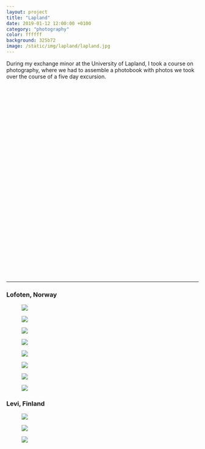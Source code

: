 ```yaml
---
layout: project
title: "Lapland"
date: 2019-01-12 12:00:00 +0100
category: "photography"
color: ffffff
background: 325b72
image: /static/img/lapland/lapland.jpg
---
```


During my exchange minor at the University of Lapland, I took a course on photography, where we had to assemble a photobook with photos we took over the course of a five day excursion.

<div data-configid="36988901/67737625" style="width:100%; height:500px;" class="issuuembed"></div>
<script type="text/javascript" src="//e.issuu.com/embed.js" async="true"></script>

---

### Lofoten, Norway


<div class="project__picture-group">

  <figure class="project__picture">
    <img class="project__image"
      srcset="/static/img/lapland/lofoten-1.jpg 1x,
        /static/img/lapland/lofoten-1.jpg 2x"
      src="/static/img/lapland/lofoten-1.jpg">
  </figure>

  <figure class="project__picture">
    <img class="project__image"
      srcset="/static/img/lapland/lofoten-2.jpg 1x,
        /static/img/lapland/lofoten-2.jpg 2x"
      src="/static/img/lapland/lofoten-2.jpg">
  </figure>

  <figure class="project__picture">
    <img class="project__image"
      srcset="/static/img/lapland/lofoten-3.jpg 1x,
        /static/img/lapland/lofoten-3.jpg 2x"
      src="/static/img/lapland/lofoten-3.jpg">
  </figure>

  <figure class="project__picture">
    <img class="project__image"
      srcset="/static/img/lapland/lofoten-4.jpg 1x,
        /static/img/lapland/lofoten-4.jpg 2x"
      src="/static/img/lapland/lofoten-4.jpg">
  </figure>

  <figure class="project__picture">
    <img class="project__image"
      srcset="/static/img/lapland/lofoten-5.jpg 1x,
        /static/img/lapland/lofoten-5.jpg 2x"
      src="/static/img/lapland/lofoten-5.jpg">
  </figure>

  <figure class="project__picture">
    <img class="project__image"
      srcset="/static/img/lapland/lofoten-6.jpg 1x,
        /static/img/lapland/lofoten-6.jpg 2x"
      src="/static/img/lapland/lofoten-6.jpg">
  </figure>

  <figure class="project__picture">
    <img class="project__image"
      srcset="/static/img/lapland/lofoten-7.jpg 1x,
        /static/img/lapland/lofoten-7.jpg 2x"
      src="/static/img/lapland/lofoten-7.jpg">
  </figure>

  <figure class="project__picture">
    <img class="project__image"
      srcset="/static/img/lapland/lofoten-8.jpg 1x,
        /static/img/lapland/lofoten-8.jpg 2x"
      src="/static/img/lapland/lofoten-8.jpg">
  </figure>

</div>


### Levi, Finland

<div class="project__picture-group">

  <figure class="project__picture">
    <img class="project__image"
      srcset="/static/img/lapland/levi-1.jpg 1x,
        /static/img/lapland/levi-1.jpg 2x"
      src="/static/img/lapland/levi-1.jpg">
  </figure>

  <figure class="project__picture">
    <img class="project__image"
      srcset="/static/img/lapland/levi-2.jpg 1x,
        /static/img/lapland/levi-2.jpg 2x"
      src="/static/img/lapland/levi-2.jpg">
  </figure>

  <figure class="project__picture">
    <img class="project__image"
      srcset="/static/img/lapland/levi-3.jpg 1x,
        /static/img/lapland/levi-3.jpg 2x"
      src="/static/img/lapland/levi-3.jpg">
  </figure>

</div>
